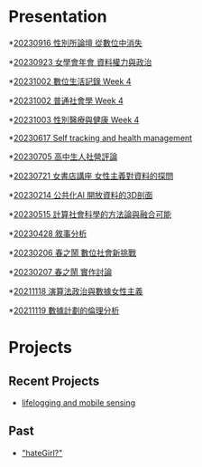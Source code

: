# Presentation
*[20230916 性別所論壇 從數位中消失]()

*[20230923 女學會年會 資料權力與政治]()

*[20231002 數位生活記錄 Week 4]()

*[20231002 普通社會學 Week 4]()

*[20231003 性別醫療與健康 Week 4](https://docs.google.com/presentation/d/e/2PACX-1vQ59YAqz11azR6d4OtdS9aNl0iWY2acx8pi-0dVMnji9MdSPRRR3vYWztQWrNIITOVEP_6VoRvdG-a0/pub?start=false&loop=false&delayms=3000)

*[20230617 Self tracking and health management]()

*[20230705 高中生人社營評論]()

*[20230721 女書店講座 女性主義對資料的探問]()

*[20230214 公共化AI 開放資料的3D剖面]()

*[20230515 計算社會科學的方法論與融合可能]()

*[20230428 敘事分析]()

*[20230206 春之鬧 數位社會新挑戰]()

*[20230207 春之鬧 實作討論]()


*[20211118 演算法政治與數據女性主義]()

*[20211119 數據計劃的倫理分析]()


# Projects

## Recent Projects
* [lifelogging and mobile sensing]()

## Past
* ["hateGirl?"]()


